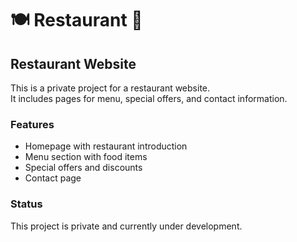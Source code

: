 # 🍽️  Restaurant 🍴
## Restaurant Website

This is a private project for a restaurant website.  
It includes pages for menu, special offers, and contact information.  

### Features
- Homepage with restaurant introduction  
- Menu section with food items  
- Special offers and discounts  
- Contact page  

### Status
This project is private and currently under development.  
